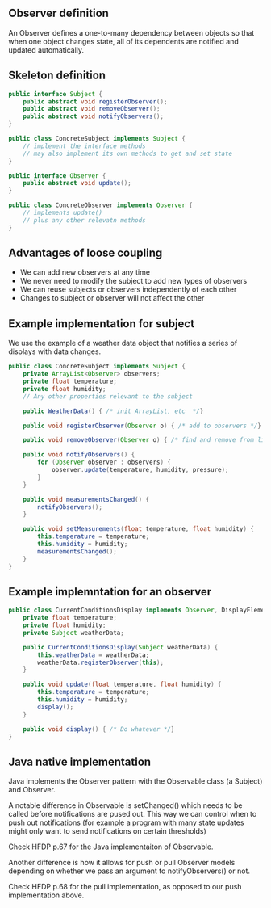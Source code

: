 ## Observer definition

An Observer defines a one-to-many dependency between objects so that when one
object changes state, all of its dependents are notified and updated
automatically.


## Skeleton definition

```java
public interface Subject {
    public abstract void registerObserver();
    public abstract void removeObserver();
    public abstract void notifyObservers();
}

public class ConcreteSubject implements Subject {
    // implement the interface methods
    // may also implement its own methods to get and set state
}

public interface Observer {
    public abstract void update();
}

public class ConcreteObserver implements Observer {
    // implements update()
    // plus any other relevatn methods
}
```


## Advantages of loose coupling

* We can add new observers at any time
* We never need to modify the subject to add new types of observers
* We can reuse subjects or observers independently of each other
* Changes to subject or observer will not affect the other


## Example implementation for subject

We use the example of a weather data object that notifies a series
of displays with data changes.

```java
public class ConcreteSubject implements Subject {
    private ArrayList<Observer> observers;
    private float temperature;
    private float humidity;
    // Any other properties relevant to the subject

    public WeatherData() { /* init ArrayList, etc  */}

    public void registerObserver(Observer o) { /* add to observers */}

    public void removeObserver(Observer o) { /* find and remove from list */}

    public void notifyObservers() {
        for (Observer observer : observers) {
            observer.update(temperature, humidity, pressure);
        }
    } 

    public void measurementsChanged() {
        notifyObservers();
    }

    public void setMeasurements(float temperature, float humidity) {
        this.temperature = temperature;
        this.humidity = humidity;
        measurementsChanged();    
    }
}
```

## Example implemntation for an observer

```java
public class CurrentConditionsDisplay implements Observer, DisplayElement {
    private float temperature;
    private float humidity;
    private Subject weatherData;

    public CurrentConditionsDisplay(Subject weatherData) {
        this.weatherData = weatherData;
        weatherData.registerObserver(this);
    }

    public void update(float temperature, float humidity) {
        this.temperature = temperature;
        this.humidity = humidity;
        display();
    }

    public void display() { /* Do whatever */}
}
```


## Java native implementation

Java implements the Observer pattern with the Observable class (a Subject) 
and Observer. 

A notable difference in Observable is setChanged() which needs
to be called before notifications are pused out. This way we can control
when to push out notifications (for example a program with many state updates
might only want to send notifications on certain thresholds)

Check HFDP p.67 for the Java implementaiton of Observable.

Another difference is how it allows for push or pull Observer models depending
on whether we pass an argument to notifyObservers() or not. 

Check HFDP p.68 for the pull implementation, as opposed to our push 
implementation above.


